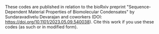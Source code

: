 These codes are published in relation to the bioRxiv preprint "Sequence-Dependent Material Properties of Biomolecular Condensates" by Sundaravadivelu Devarajan and coworkers (DOI: https://doi.org/10.1101/2023.05.09.540038).
Cite this work if you use these codes (as such or in modified form).
